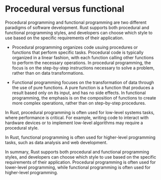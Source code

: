 # Procedural versus functional

Procedural programming and functional programming are two different paradigms of software development. Rust supports both procedural and functional programming styles, and developers can choose which style to use based on the specific requirements of their application.

* Procedural programming organizes code usuing procedures or functions that perform specific tasks. Procedural code is typically organized in a linear fashion, with each function calling other functions to perform the necessary operations. In procedural programming, the focus is on the step-by-step instructions necessary to solve a problem, rather than on data transformations.

* Functional programming focuses on the transformation of data through the use of pure functions. A pure function is a function that produces a result based only on its input, and has no side effects. In functional programming, the emphasis is on the composition of functions to create more complex operations, rather than on step-by-step procedures.

In Rust, procedural programming is often used for low-level systems tasks, where performance is critical. For example, writing code to interact with hardware devices or to implement low-level algorithms may require a procedural style.

In Rust, functional programming is often used for higher-level programming tasks, such as data analysis and web development.

In summary, Rust supports both procedural and functional programming styles, and developers can choose which style to use based on the specific requirements of their application. Procedural programming is often used for lower-level programming, while functional programming is often used for higher-level programming.
